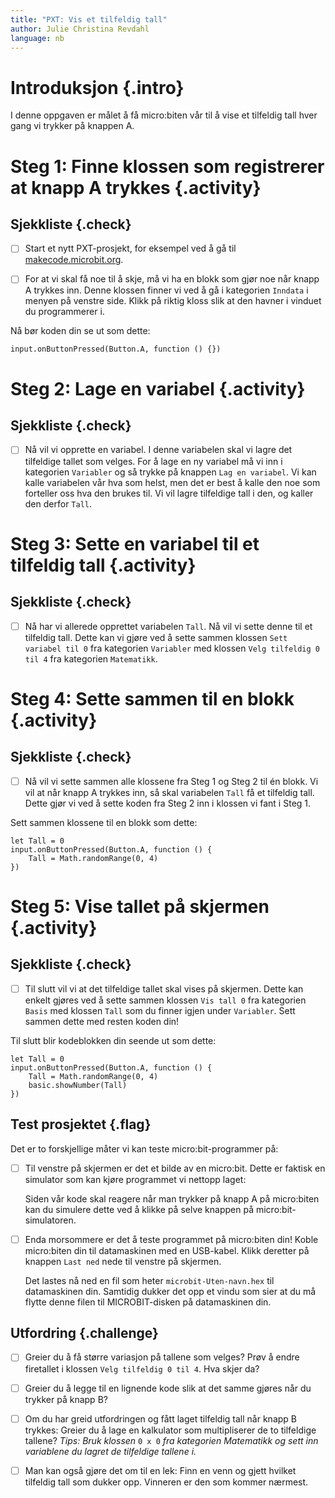```yaml
---
title: "PXT: Vis et tilfeldig tall"
author: Julie Christina Revdahl
language: nb
---
```



# Introduksjon {.intro}

I denne oppgaven er målet å få micro:biten vår til å vise et tilfeldig tall hver
 gang vi trykker på knappen A.


# Steg 1: Finne klossen som registrerer at knapp A trykkes {.activity}

## Sjekkliste {.check}

- [ ] Start et nytt PXT-prosjekt, for eksempel ved å gå til
  [makecode.microbit.org](https://makecode.microbit.org/?lang=no).

- [ ] For at vi skal få noe til å skje, må vi ha en blokk som gjør noe når knapp
 A trykkes inn. Denne klossen finner vi ved å gå i kategorien `Inndata` i menyen
  på venstre side. Klikk på riktig kloss slik at den havner i vinduet du
  programmerer i.

Nå bør koden din se ut som dette:
  ```microbit
  input.onButtonPressed(Button.A, function () {})
  ```

# Steg 2: Lage en variabel {.activity}

## Sjekkliste {.check}

- [ ] Nå vil vi opprette en variabel. I denne variabelen skal vi lagre det
tilfeldige tallet som velges. For å lage en ny variabel må vi inn i kategorien
`Variabler` og så trykke på knappen `Lag en variabel`. Vi kan kalle variabelen vår
hva som helst, men det er best å kalle den noe som forteller oss hva den brukes
 til. Vi vil lagre tilfeldige tall i den, og kaller den derfor `Tall`.


# Steg 3: Sette en variabel til et tilfeldig tall {.activity}

## Sjekkliste {.check}

- [ ] Nå har vi allerede opprettet variabelen `Tall`. Nå vil vi sette denne til
et tilfeldig tall. Dette kan vi gjøre ved å sette sammen klossen `Sett variabel til 0`
fra kategorien `Variabler` med klossen `Velg tilfeldig 0 til 4` fra kategorien
`Matematikk`.


# Steg 4: Sette sammen til en blokk {.activity}

## Sjekkliste {.check}

- [ ] Nå vil vi sette sammen alle klossene fra Steg 1 og Steg 2 til én blokk.
Vi vil at når knapp A trykkes inn, så skal variabelen `Tall` få et tilfeldig
tall. Dette gjør vi ved å sette koden fra Steg 2 inn i klossen vi fant i Steg 1.

 Sett sammen klossene til en blokk som dette:
```microbit
let Tall = 0
input.onButtonPressed(Button.A, function () {
    Tall = Math.randomRange(0, 4)
})
```

# Steg 5: Vise tallet på skjermen {.activity}

## Sjekkliste {.check}

- [ ] Til slutt vil vi at det tilfeldige tallet skal vises på skjermen. Dette
kan enkelt gjøres ved å sette sammen klossen `Vis tall 0` fra kategorien `Basis`
med klossen `Tall` som du finner igjen under `Variabler`. Sett sammen dette med
resten koden din!

Til slutt blir kodeblokken din seende ut som dette:
```microbit
let Tall = 0
input.onButtonPressed(Button.A, function () {
    Tall = Math.randomRange(0, 4)
    basic.showNumber(Tall)
})
```

## Test prosjektet {.flag}

Det er to forskjellige måter vi kan teste micro:bit-programmer på:

- [ ] Til venstre på skjermen er det et bilde av en micro:bit. Dette er faktisk
  en simulator som kan kjøre programmet vi nettopp laget:

  Siden vår kode skal reagere når man trykker på  knapp A på micro:biten kan du
  simulere dette ved å klikke på selve knappen på micro:bit-simulatoren.

- [ ] Enda morsommere er det å teste programmet på micro:biten din! Koble
  micro:biten din til datamaskinen med en USB-kabel. Klikk deretter på knappen
  `Last ned` nede til venstre på skjermen.

  Det lastes nå ned en fil som heter `microbit-Uten-navn.hex` til datamaskinen
  din. Samtidig dukker det opp et vindu som sier at du må flytte denne filen til
  MICROBIT-disken på datamaskinen din.

## Utfordring {.challenge}

- [ ] Greier du å få større variasjon på tallene som velges? Prøv å endre
firetallet i klossen `Velg tilfeldig 0 til 4`. Hva skjer da?

- [ ] Greier du å legge til en lignende kode slik at det samme gjøres når du
trykker på knapp B?

- [ ] Om du har greid utfordringen og fått laget tilfeldig tall når knapp B
trykkes: Greier du å lage en kalkulator som multipliserer de to tilfeldige tallene?
*Tips: Bruk klossen* `0 x 0` *fra kategorien Matematikk og sett inn variablene
du lagret de tilfeldige tallene i.*

- [ ] Man kan også gjøre det om til en lek: Finn en venn og gjett hvilket tilfeldig
tall som dukker opp. Vinneren er den som kommer nærmest.

